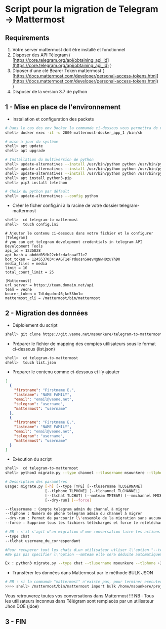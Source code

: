 
# Script pour la migration de Telegram -> Mattermost
## Requirements
1. Votre server mattermost doit être installé et fonctionnel
2. Disposer des API Télegram ( [https://core.telegram.org/api/obtaining_api_id](https://core.telegram.org/api/obtaining_api_id) )
3. Diposer d'une clé Bearer Token mattermost ( [https://docs.mattermost.com/developer/personal-access-tokens.html](https://docs.mattermost.com/developer/personal-access-tokens.html) )
4. Disposer de la version 3.7 de python

## 1 -  Mise en place de l'environnement
- Installation et configuration des packets
```bash
# Dans le cas des env Docker la commande ci-dessous vous permettra de vous connecter à votre docker
shell> docker exec -it -u 2000 mattermost-docker_app_1 /bin/sh

# mise à jour du système
shell> apt update
shell> apt upgrade

# Installation du multiversion de python
shell> update-alternatives --install /usr/bin/python python /usr/bin/python2.7 1
shell> update-alternatives --install /usr/bin/python python /usr/bin/python3.6 2
shell> update-alternatives --install /usr/bin/python python /usr/bin/python3.7 3
shell> apt install python3-pip
shell> pip3 install telethon

# Choix du python par défault
shell> update-alternatives --config python
```

- Créer le ficher config.ini à la racine de votre dossier telegram-mattermost
```bash
shell>  cd telegram-to-mattermost
shell>  touch config.ini
```
```config
# Ajouter le contenu ci-dessous dans votre fichier et le configurer
[Telegram]
# you can get telegram development credentials in telegram API Development Tools
api_id = 1235828
api_hash = abddd05fb22cbfcdafcaaf71e7 
bot_token = 1245537034:AAGT1eFrduosnSWevNgNwH0zuYhD0
media_files = media
limit = 10
total_count_limit = 25

[Mattermost]
url_server = https://team.domain.net/api
team = veone
bearer_token = 7dtdqudmr46jkn53hm1o
mattermost_cli = /mattermost/bin/mattermost
```

## 2 - Migration des données

- Déploiement du script
```bash
shell> git clone https://git.veone.net/msounkere/telegram-to-mattermost.git
```
- Préparer le fichier de mapping des comptes utilisateurs sous le format ci-dessous (list.json)

```bash
shell>  cd telegram-to-mattermost
shell>  touch list.json
```
- Preparer le contenu comme ci-dessous et l'y ajouter
```json
[
  {
    "firstname": "Firstname E.",
    "lastname": "NAME FAMILY",
    "email": "email@veone.net",
    "telegram": "username",
    "mattermost": "username"
  },
  {
    "firstname": "Firstname E.",
    "lastname": "NAME FAMILY",
    "email": "email@veone.net",
    "telegram": "username",
    "mattermost": "username"
  }
]
```

- Exécution du script

```bash
shell>  cd telegram-to-mattermost
shell> python3 migrate.py --type channel --tlusername msounkere --tlphone +2257777727 --tlchannel https://t.me/joinchat/EchPiUcTSJpNHBiI0KI0A --mmteam veone --mmchannel veone_xyx --dry-run

# Description des paramètres
usage: migrate.py [-h] [--type TYPE] [--tlusername TLUSERNAME]
                  [--tlphone TLPHONE] [--tlchannel TLCHANNEL]
                  [--tlchat TLCHAT] [--mmteam MMTEAM] [--mmchannel MMCHANNEL]
                  [--dry-run] [--force]

--tlusername : Compte telegram admin du channel à migrer
--tlphone : Numéro de phone telegram admin du channel à migrer
--dry-run : Permet de parcourir l\'ensemble de la migration sans aucune incidence sur Mattermost
--force : Supprime tous les fichiers téléchargés et force le retéléchargement

# NB : s'il s'agit d'un migration d'une conversation faire les actions suivantes :
--type chat
--tlchat username_du_correspondant

#Pour recuperer tout les chats d\un utilisateur utliser l\'option "--tchat All" la deduction des comptes à migrer se fera à partir du fichier list.json
#Ne pas pas specifier l\'option --mmteam elle sera déduite automatiquement de l\'email (voir config.ini)

Ex : python3 migrate.py --type chat --tlusername msounkere --tlphone +2257777727 --tlchat All  --dry-run

```

- Transférer les données dans Mattermost par le méthode BULK JSON

```bash
# NB : si la commande "mattermost" n'existe pas, pour terminer executer manuellement la commande ci-dessous
>>>> shell> /mattermost/bin/mattermost import bulk /home/msounkere/projects/telegram-to-mattermost/media/1192446106/mattermost_data.json --apply
```
Vous retrouverez toutes vos conversations dans Mattermost !!!
NB : Tous les utilisateurs inconnus dans Télégram sont remplacés par un utilisateur Jhon DOE (jdoe)

  
## 3 - FIN

